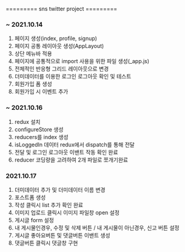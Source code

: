 ========= sns twitter project =========

### ~ 2021.10.14

1. 페이지 생성(index, profile, signup)
2. 페이지 공통 레이아웃 생성(AppLayout)
3. 상단 메뉴바 적용
4. 페이지에 공통적으로 import 사용을 위한 파일 생성(\_app.js)
5. 전체적인 반응형 그리드 레이아웃으로 변경
6. 더미데이터를 이용한 로그인 로그아웃 확인 및 테스트
7. 회원가입 폼 생성
8. 회원가입 시 이벤트 추가

### ~ 2021.10.16

1. redux 설치
2. configureStore 생성
3. reducers를 index 생성
4. isLoggedIn 데이터 redux에서 dispatch를 통해 전달
5. 전달 및 로그인 로그아웃 이밴트 작동 확인 완료
6. reducer 코딩량을 고려하여 2개 파일로 쪼개기완료

### 2021.10.17

1. 더미데이터 추가 및 더미데이터 이름 변경
2. 포스트폼 생성
3. 작성 클릭시 list 추가 확인 완료
4. 이미지 업로드 클릭시 이미지 파일창 open 설정
5. 게시글 form 설정
6. 내 게시물인경우, 수정 및 삭제 버튼 / 내 게시물이 아닌경우, 신고 버튼 설정
7. 게시글 좋아요버튼 및 댓글버튼 이밴트 생성
8. 댓글버튼 클릭시 댓글창 구현
